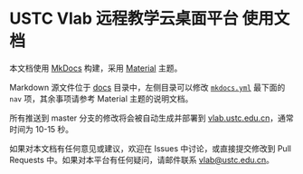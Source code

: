 # USTC Vlab 远程教学云桌面平台 使用文档

本文档使用 [MkDocs][mkdocs] 构建，采用 [Material][mkdocs-material] 主题。

Markdown 源文件位于 [docs](docs) 目录中，左侧目录可以修改 [`mkdocs.yml`](mkdocs.yml) 最下面的 `nav` 项，其余事项请参考 Material 主题的说明文档。

所有推送到 master 分支的修改将会被自动生成并部署到 [vlab.ustc.edu.cn](https://vlab.ustc.edu.cn/docs/)，通常时间为 10-15 秒。

如果对本文档有任何意见或建议，欢迎在 Issues 中讨论，或直接提交修改到 Pull Requests 中。如果对本平台有任何疑问，请邮件联系 [vlab@ustc.edu.cn](mailto:vlab.ustc.edu.cn)。


  [mkdocs]: https://www.mkdocs.org/
  [mkdocs-material]: https://squidfunk.github.io/mkdocs-material/
